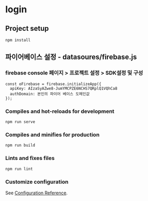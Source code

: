 # login

## Project setup

```
npm install
```

## 파이어베이스 설정 - datasoures/firebase.js

### firebase console 페이지 > 프로젝트 설정 > SDK설정 및 구성

```
const oFirebase = firebase.initializeApp({
  apiKey: AIzaSyAZwe8-JumYMCPZE6NCHS7QRplQ1VQhCa8
  authDomain: 본인의 파이어 베이스 도메인값
});
```

### Compiles and hot-reloads for development

```
npm run serve
```

### Compiles and minifies for production

```
npm run build
```

### Lints and fixes files

```
npm run lint
```

### Customize configuration

See [Configuration Reference](https://cli.vuejs.org/config/).
